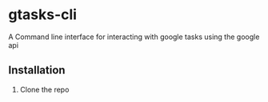 # gtasks-cli

A Command line interface for interacting with google tasks using the google api

## Installation

1. Clone the repo

